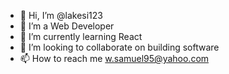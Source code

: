 - 👋 Hi, I’m @lakesi123
- 👀 I’m a Web Developer 
- 🌱 I’m currently learning React 
- 💞️ I’m looking to collaborate on building software
- 📫 How to reach me w.samuel95@yahoo.com

<!---
lakesi123/lakesi123 is a ✨ special ✨ repository because its `README.md` (this file) appears on your GitHub profile.
You can click the Preview link to take a look at your changes.
--->
